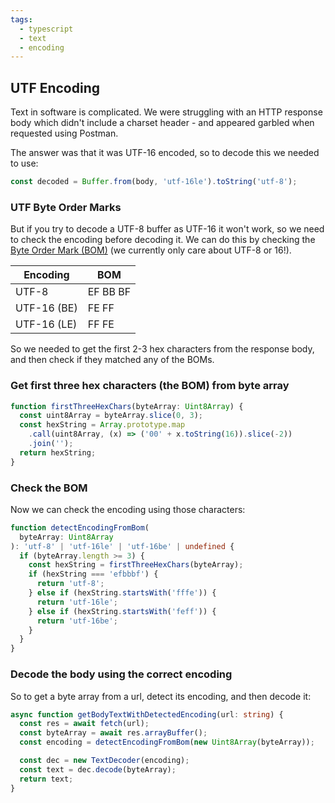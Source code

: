 ```yaml
---
tags:
  - typescript
  - text
  - encoding
---
```


## UTF Encoding

Text in software is complicated. We were struggling with an HTTP response body which didn't include a charset header - and appeared garbled when requested using Postman.

The answer was that it was UTF-16 encoded, so to decode this we needed to use:

```js
const decoded = Buffer.from(body, 'utf-16le').toString('utf-8');
```

### UTF Byte Order Marks

But if you try to decode a UTF-8 buffer as UTF-16 it won't work, so we need to check the encoding before decoding it. We can do this by checking the [Byte Order Mark (BOM)](https://en.wikipedia.org/wiki/Byte_order_mark) (we currently only care about UTF-8 or 16!).

| Encoding    | BOM      |
| ----------- | -------- |
| UTF-8       | EF BB BF |
| UTF-16 (BE) | FE FF    |
| UTF-16 (LE) | FF FE    |

So we needed to get the first 2-3 hex characters from the response body, and then check if they matched any of the BOMs.

### Get first three hex characters (the BOM) from byte array

```ts
function firstThreeHexChars(byteArray: Uint8Array) {
  const uint8Array = byteArray.slice(0, 3);
  const hexString = Array.prototype.map
    .call(uint8Array, (x) => ('00' + x.toString(16)).slice(-2))
    .join('');
  return hexString;
}
```

### Check the BOM

Now we can check the encoding using those characters:

```ts
function detectEncodingFromBom(
  byteArray: Uint8Array
): 'utf-8' | 'utf-16le' | 'utf-16be' | undefined {
  if (byteArray.length >= 3) {
    const hexString = firstThreeHexChars(byteArray);
    if (hexString === 'efbbbf') {
      return 'utf-8';
    } else if (hexString.startsWith('fffe')) {
      return 'utf-16le';
    } else if (hexString.startsWith('feff')) {
      return 'utf-16be';
    }
  }
}
```

### Decode the body using the correct encoding

So to get a byte array from a url, detect its encoding, and then decode it:

```ts
async function getBodyTextWithDetectedEncoding(url: string) {
  const res = await fetch(url);
  const byteArray = await res.arrayBuffer();
  const encoding = detectEncodingFromBom(new Uint8Array(byteArray));

  const dec = new TextDecoder(encoding);
  const text = dec.decode(byteArray);
  return text;
}
```
